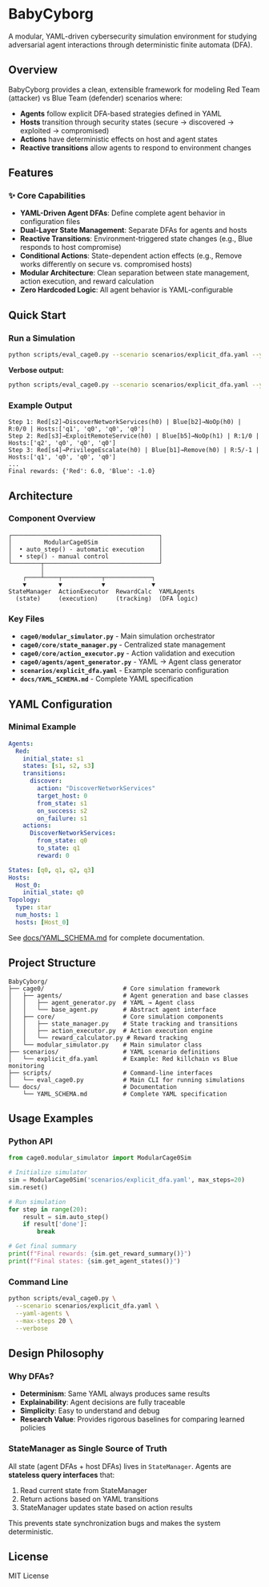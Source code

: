 # BabyCyborg

A modular, YAML-driven cybersecurity simulation environment for studying adversarial agent interactions through deterministic finite automata (DFA).

## Overview

BabyCyborg provides a clean, extensible framework for modeling Red Team (attacker) vs Blue Team (defender) scenarios where:
- **Agents** follow explicit DFA-based strategies defined in YAML
- **Hosts** transition through security states (secure → discovered → exploited → compromised)
- **Actions** have deterministic effects on host and agent states
- **Reactive transitions** allow agents to respond to environment changes

## Features

### ✨ Core Capabilities

- **YAML-Driven Agent DFAs**: Define complete agent behavior in configuration files
- **Dual-Layer State Management**: Separate DFAs for agents and hosts
- **Reactive Transitions**: Environment-triggered state changes (e.g., Blue responds to host compromise)
- **Conditional Actions**: State-dependent action effects (e.g., Remove works differently on secure vs. compromised hosts)
- **Modular Architecture**: Clean separation between state management, action execution, and reward calculation
- **Zero Hardcoded Logic**: All agent behavior is YAML-configurable

## Quick Start

### Run a Simulation

```bash
python scripts/eval_cage0.py --scenario scenarios/explicit_dfa.yaml --yaml-agents --max-steps 20
```

**Verbose output:**
```bash
python scripts/eval_cage0.py --scenario scenarios/explicit_dfa.yaml --yaml-agents --max-steps 20 --verbose
```

### Example Output

```
Step 1: Red[s2]→DiscoverNetworkServices(h0) | Blue[b2]→NoOp(h0) | R:0/0 | Hosts:['q1', 'q0', 'q0', 'q0']
Step 2: Red[s3]→ExploitRemoteService(h0) | Blue[b5]→NoOp(h1) | R:1/0 | Hosts:['q2', 'q0', 'q0', 'q0']
Step 3: Red[s4]→PrivilegeEscalate(h0) | Blue[b1]→Remove(h0) | R:5/-1 | Hosts:['q1', 'q0', 'q0', 'q0']
...
Final rewards: {'Red': 6.0, 'Blue': -1.0}
```

## Architecture

### Component Overview

```
┌─────────────────────────────────────────┐
│         ModularCage0Sim                 │
│  • auto_step() - automatic execution    │
│  • step() - manual control              │
└────────┬────────────────────────────────┘
         │
    ┌────┴────┬───────────┬─────────────┐
    ▼         ▼           ▼             ▼
StateManager  ActionExecutor  RewardCalc  YAMLAgents
  (state)     (execution)     (tracking)  (DFA logic)
```

### Key Files

- **`cage0/modular_simulator.py`** - Main simulation orchestrator
- **`cage0/core/state_manager.py`** - Centralized state management
- **`cage0/core/action_executor.py`** - Action validation and execution
- **`cage0/agents/agent_generator.py`** - YAML → Agent class generator
- **`scenarios/explicit_dfa.yaml`** - Example scenario configuration
- **`docs/YAML_SCHEMA.md`** - Complete YAML specification

## YAML Configuration

### Minimal Example

```yaml
Agents:
  Red:
    initial_state: s1
    states: [s1, s2, s3]
    transitions:
      discover:
        action: "DiscoverNetworkServices"
        target_host: 0
        from_state: s1
        on_success: s2
        on_failure: s1
    actions:
      DiscoverNetworkServices:
        from_state: q0
        to_state: q1
        reward: 0

States: [q0, q1, q2, q3]
Hosts:
  Host_0:
    initial_state: q0
Topology:
  type: star
  num_hosts: 1
  hosts: [Host_0]
```

See [docs/YAML_SCHEMA.md](docs/YAML_SCHEMA.md) for complete documentation.

## Project Structure

```
BabyCyborg/
├── cage0/                      # Core simulation framework
│   ├── agents/                 # Agent generation and base classes
│   │   ├── agent_generator.py  # YAML → Agent class
│   │   └── base_agent.py       # Abstract agent interface
│   ├── core/                   # Core simulation components
│   │   ├── state_manager.py    # State tracking and transitions
│   │   ├── action_executor.py  # Action execution engine
│   │   └── reward_calculator.py # Reward tracking
│   └── modular_simulator.py    # Main simulator class
├── scenarios/                  # YAML scenario definitions
│   └── explicit_dfa.yaml       # Example: Red killchain vs Blue monitoring
├── scripts/                    # Command-line interfaces
│   └── eval_cage0.py           # Main CLI for running simulations
└── docs/                       # Documentation
    └── YAML_SCHEMA.md          # Complete YAML specification
```

## Usage Examples

### Python API

```python
from cage0.modular_simulator import ModularCage0Sim

# Initialize simulator
sim = ModularCage0Sim('scenarios/explicit_dfa.yaml', max_steps=20)
sim.reset()

# Run simulation
for step in range(20):
    result = sim.auto_step()
    if result['done']:
        break

# Get final summary
print(f"Final rewards: {sim.get_reward_summary()}")
print(f"Final states: {sim.get_agent_states()}")
```

### Command Line

```bash
python scripts/eval_cage0.py \
  --scenario scenarios/explicit_dfa.yaml \
  --yaml-agents \
  --max-steps 20 \
  --verbose
```

## Design Philosophy

### Why DFAs?

- **Determinism**: Same YAML always produces same results
- **Explainability**: Agent decisions are fully traceable
- **Simplicity**: Easy to understand and debug
- **Research Value**: Provides rigorous baselines for comparing learned policies

### StateManager as Single Source of Truth

All state (agent DFAs + host DFAs) lives in `StateManager`. Agents are **stateless query interfaces** that:
1. Read current state from StateManager
2. Return actions based on YAML transitions
3. StateManager updates state based on action results

This prevents state synchronization bugs and makes the system deterministic.

## License

MIT License
